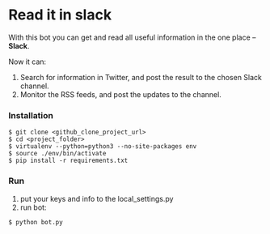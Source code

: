 # Read it in slack

With this bot you can get and read all useful information in the one place – **Slack**.

Now it can:
1. Search for information in Twitter, and post the result to the chosen Slack channel.
2. Monitor the RSS feeds, and post the updates to the channel.

### Installation

```console
$ git clone <github_clone_project_url>
$ cd <project_folder>
$ virtualenv --python=python3 --no-site-packages env
$ source ./env/bin/activate
$ pip install -r requirements.txt
```

### Run

1) put your keys and info to the local_settings.py
2) run bot:
```console
$ python bot.py
```

